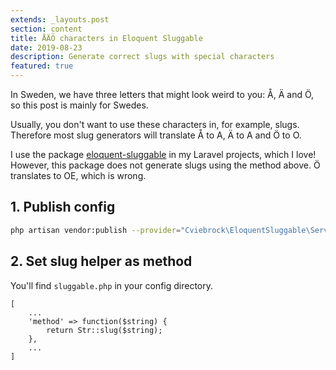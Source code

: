 ```yaml
---
extends: _layouts.post
section: content
title: ÅÄÖ characters in Eloquent Sluggable
date: 2019-08-23
description: Generate correct slugs with special characters
featured: true
---
```


In Sweden, we have three letters that might look weird to you: Å, Ä and Ö, so this post is mainly for Swedes.

Usually, you don't want to use these characters in, for example, slugs. Therefore most slug generators will translate Å to A, Ä to A and Ö to O.

I use the package [eloquent-sluggable](https://github.com/cviebrock/eloquent-sluggable) in my Laravel projects, which I love! However, this package does not generate slugs using the method above. Ö translates to OE, which is wrong. 

## 1. Publish config
```bash
php artisan vendor:publish --provider="Cviebrock\EloquentSluggable\ServiceProvider"
```

## 2. Set slug helper as method
You'll find `sluggable.php` in your config directory.  
```
[
    ...
    'method' => function($string) {
        return Str::slug($string);
    },
    ...
]
```
